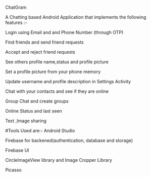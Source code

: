 ChatGram


A Chatting based Android Application that implements the following features :-


Login using Email and and Phone Number (through OTP)

Find friends and send friend requests

Accept and reject friend requests

See others profile name,status and profile picture

Set a profile picture from your phone memory

Update username and profile description in Settings Activity

Chat with your contacts and see if they are online

Group Chat and create groups

Online Status and last seen

Text ,Image sharing



#Tools Used are:-
Android Studio

Firebase for backened(authentication, database and storage)

Firebase UI

CircleImageView library and Image Cropper Library

Picasso
